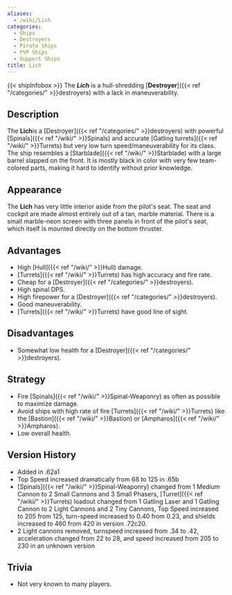 ```yaml
---
aliases:
  - /wiki/Lich
categories:
  - Ships
  - Destroyers
  - Pirate Ships
  - PVP Ships
  - Support Ships
title: Lich
---
```


{{< shipInfobox >}} The **_Lich_** is a hull-shredding [**Destroyer**]({{< ref "/categories/" >}}destroyers) with a lack in maneuverability.

## Description

The **Lich**is a [Destroyer]({{< ref "/categories/" >}}destroyers) with powerful [Spinals]({{< ref "/wiki/" >}}Spinals) and accurate [Gatling turrets]({{< ref "/wiki/" >}}Turrets) but very low turn speed/maneuverability for its class. The ship resembles a [Starblade]({{< ref "/wiki/" >}}Starblade) with a large barrel slapped on the front. It is mostly black in color with very few team-colored parts, making it hard to identify without prior knowledge.

## Appearance

The **Lich** has very little interior aside from the pilot's seat. The seat and cockpit are made almost entirely out of a tan, marble material. There is a small marble-neon screen with three panels in front of the pilot's seat, which itself is mounted directly on the bottom thruster.

## Advantages

- High [Hull]({{< ref "/wiki/" >}}Hull) damage.
- [Turrets]({{< ref "/wiki/" >}}Turrets) has high accuracy and fire rate.
- Cheap for a [Destroyer]({{< ref "/categories/" >}}destroyers).
- High spinal DPS.
- High firepower for a [Destroyer]({{< ref "/categories/" >}}destroyers).
- Good maneuverability.
- [Turrets]({{< ref "/wiki/" >}}Turrets) have good line of sight.

## Disadvantages

- Somewhat low health for a [Destroyer]({{< ref "/categories/" >}}destroyers).

## Strategy

- Fire [Spinals]({{< ref "/wiki/" >}}Spinal-Weaponry) as often as possible to maximize damage.
- Avoid ships with high rate of fire [Turrets]({{< ref "/wiki/" >}}Turrets) like the [Bastion]({{< ref "/wiki/" >}}Bastion) or [Ampharos]({{< ref "/wiki/" >}}Ampharos).
- Low overall health.

## Version History

- Added in .62a1
- Top Speed increased dramatically from 68 to 125 in .65b
- [Spinals]({{< ref "/wiki/" >}}Spinal-Weaponry) changed from 1 Medium Cannon to 2 Small Cannons and 3 Small Phasers, [Turret]({{< ref "/wiki/" >}}Turrets) loadout changed from 1 Gatling Laser and 1 Gatling Cannon to 2 Light Cannons and 2 Tiny Cannons, Top Speed increased to 205 from 125, turn-speed increased to 0.40 from 0.23, and shields increased to 460 from 420 in version .72c20.
- 2 Light cannons removed, turnspeed increased from .34 to .42, acceleration changed from 22 to 28, and speed increased from 205 to 230 in an unknown version

## Trivia

- Not very known to many players.
